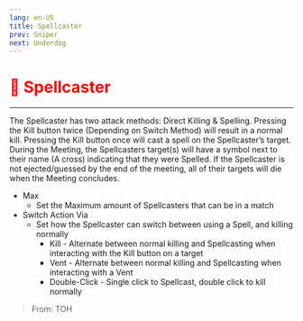 ```yaml
---
lang: en-US
title: Spellcaster
prev: Sniper
next: Underdog
---
```


# <font color="red">🧙 Spellcaster</font> <Badge text="Killing" type="tip" vertical="middle"/>
---

The Spellcaster has two attack methods: Direct Killing & Spelling. Pressing the Kill button twice (Depending on Switch Method) will result in a normal kill. Pressing the Kill button once will cast a spell on the Spellcaster’s target. During the Meeting, the Spellcasters target(s) will have a symbol next to their name (A cross) indicating that they were Spelled. If the Spellcaster is not ejected/guessed by the end of the meeting, all of their targets will die when the Meeting concludes.

* Max
  * Set the Maximum amount of Spellcasters that can be in a match
* Switch Action Via
  * Set how the Spellcaster can switch between using a Spell, and killing normally
    * Kill - Alternate between normal killing and Spellcasting when interacting with the Kill button on a target
    * Vent - Alternate between normal killing and Spellcasting when interacting with a Vent
    * Double-Click - Single click to Spellcast, double click to kill normally

> From: TOH